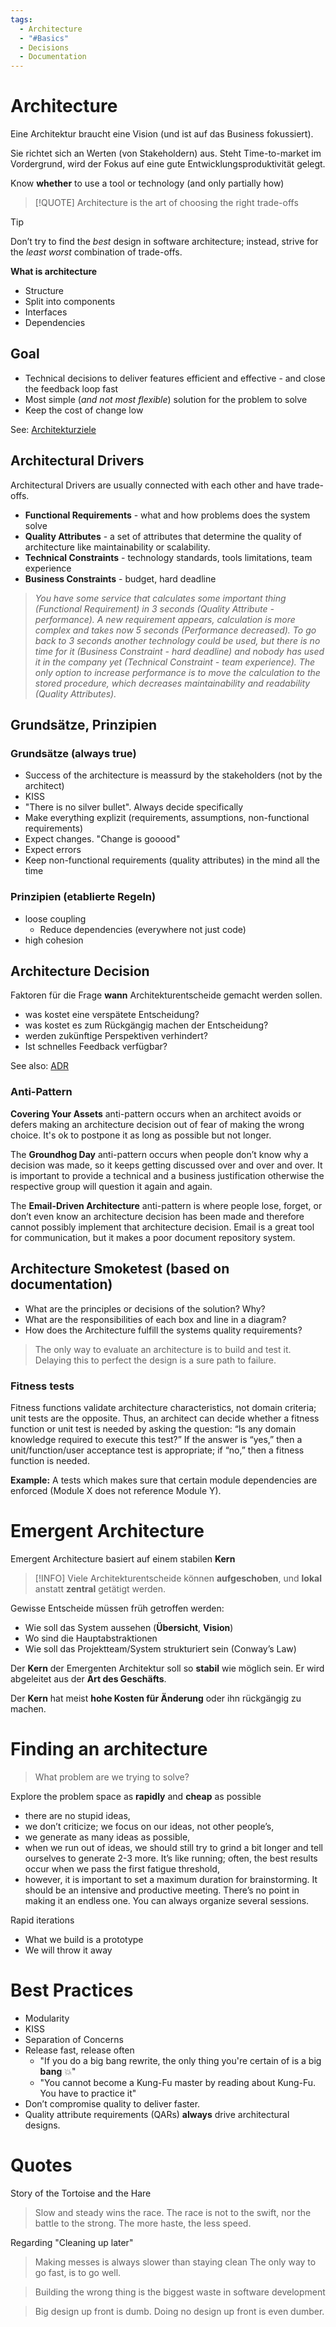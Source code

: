 ```yaml
---
tags:
  - Architecture
  - "#Basics"
  - Decisions
  - Documentation
---
```


# Architecture

Eine Architektur braucht eine Vision (und ist auf das Business fokussiert).

Sie richtet sich an Werten (von Stakeholdern) aus. Steht Time-to-market im Vordergrund, wird der Fokus auf eine gute Entwicklungsproduktivität gelegt.

Know __whether__ to use a tool or technology (and only partially how)

>[!QUOTE] Architecture is the art of choosing the right trade-offs

> [!TIP]
> Don’t try to find the _best_ design in software architecture; instead, strive for the _least worst_ combination of trade-offs.

**What is architecture**

* Structure
* Split into components
* Interfaces
* Dependencies 

## Goal

* Technical decisions to deliver features efficient and effective - and close the feedback loop fast
* Most simple (_and not most flexible_) solution for the problem to solve
* Keep the cost of change low

See: [Architekturziele](isaqb.md#Architekturziele)

## Architectural Drivers

Architectural Drivers are usually connected with each other and have trade-offs.

- **Functional Requirements** - what and how problems does the system solve
- **Quality Attributes** - a set of attributes that determine the quality of architecture like maintainability or scalability.
- **Technical Constraints** - technology standards, tools limitations, team experience
- **Business Constraints** - budget, hard deadline

> _You have some service that calculates some important thing (Functional Requirement) in 3 seconds (Quality Attribute - performance). A new requirement appears, calculation is more complex and takes now 5 seconds (Performance decreased). To go back to 3 seconds another technology could be used, but there is no time for it (Business Constraint - hard deadline) and nobody has used it in the company yet (Technical Constraint - team experience). The only option to increase performance is to move the calculation to the stored procedure, which decreases maintainability and readability (Quality Attributes)._

## Grundsätze, Prinzipien
### Grundsätze (always true)

* Success of the architecture is meassurd by the stakeholders (not by the architect)
* KISS
* "There is no silver bullet". Always decide specifically
* Make everything explizit (requirements, assumptions, non-functional requirements)
* Expect changes. "Change is gooood"
* Expect errors
* Keep non-functional requirements (quality attributes) in the mind all the time

### Prinzipien (etablierte Regeln)

* loose coupling
    * Reduce dependencies (everywhere not just code)
* high cohesion

## Architecture Decision

Faktoren für die Frage __wann__ Architekturentscheide gemacht werden sollen.

* was kostet eine verspätete Entscheidung?
* was kostet es zum Rückgängig machen der Entscheidung?
* werden zukünftige Perspektiven verhindert?
* Ist schnelles Feedback verfügbar?

See also: [ADR](architectural-decision-records.md)

### Anti-Pattern

**Covering Your Assets**  anti-pattern occurs when an architect avoids or defers making an architecture decision out of fear of making the wrong choice. It's ok to postpone it as long as possible but not longer.

The **Groundhog Day** anti-pattern occurs when people don’t know why a decision was made, so it keeps getting discussed over and over and over. 
It is important to provide a technical and a business justification otherwise the respective group will question it again and again.

The **Email-Driven Architecture** anti-pattern is where people lose, forget, or don’t even know an architecture decision has been made and therefore cannot possibly implement that architecture decision. Email is a great tool for communication, but it makes a poor document repository system.

## Architecture Smoketest (based on documentation)

* What are the principles or decisions of the solution? Why?
* What are the responsibilities of each box and line in a diagram?
* How does the Architecture fulfill the systems quality requirements?

> The only way to evaluate an architecture is to build and test it. Delaying this to perfect the design is a sure path to failure.

### Fitness tests

Fitness functions validate architecture characteristics, not domain criteria; unit tests are the opposite. Thus, an architect can decide whether a fitness function or unit test is needed by asking the question: “Is any domain knowledge required to execute this test?” If the answer is “yes,” then a unit/function/user acceptance test is appropriate; if “no,” then a fitness function is needed.

**Example:**  A tests which makes sure that certain module dependencies are enforced (Module X does not reference Module Y). 

# Emergent Architecture

Emergent Architecture basiert auf einem stabilen __Kern__

> [!INFO] Viele Architekturentscheide können __aufgeschoben__, und __lokal__ anstatt __zentral__ getätigt werden.

Gewisse Entscheide müssen früh getroffen werden:

* Wie soll das System aussehen (__Übersicht__, __Vision__)
* Wo sind die Hauptabstraktionen
* Wie soll das Projektteam/System strukturiert sein (Conway’s Law)

Der __Kern__ der Emergenten Architektur soll so __stabil__ wie möglich sein. Er wird abgeleitet aus der __Art des Geschäfts__.

Der __Kern__ hat meist __hohe Kosten für Änderung__ oder ihn rückgängig zu machen.

# Finding an architecture

 > What problem are we trying to solve?
 
 Explore the problem space as **rapidly** and **cheap** as possible
 
- there are no stupid ideas,
- we don’t criticize; we focus on our ideas, not other people’s,
- we generate as many ideas as possible,
- when we run out of ideas, we should still try to grind a bit longer and tell ourselves to generate 2-3 more. It’s like running; often, the best results occur when we pass the first fatigue threshold,
- however, it is important to set a maximum duration for brainstorming. It should be an intensive and productive meeting. There’s no point in making it an endless one. You can always organize several sessions.

Rapid iterations

- What we build is a prototype
- We will throw it away

# Best Practices

- Modularity
- KISS
- Separation of Concerns
- Release fast, release often 
	- "If you do a big bang rewrite, the only thing you're certain of is  a big **bang** 💥" 
	- "You cannot become a Kung-Fu master by reading about Kung-Fu. You have to practice it"
- Don’t compromise quality to deliver faster.
- Quality attribute requirements (QARs) **always** drive architectural designs.

# Quotes

Story of the Tortoise and the Hare

> Slow and steady wins the race.
> The race is not to the swift, nor the battle to the strong.
> The more haste, the less speed.


Regarding "Cleaning up later"

> Making messes is always slower than staying clean
> The only way to go fast, is to go well.

> Building the wrong thing is the biggest waste in software development

> Big design up front is dumb. Doing no design up front is even dumber.